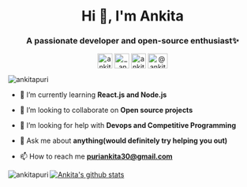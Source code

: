 <h1 align="center">Hi 👋, I'm Ankita</h1>
<h3 align="center">A passionate developer and open-source enthusiast✨</h3>

<p align="center">
<a href="https://linkedin.com/in/ankita-puri-2702ab190" target="blank"><img align="center" src="https://cdn.jsdelivr.net/npm/simple-icons@3.0.1/icons/linkedin.svg" alt="ankita-puri-2702ab190" height="30" width="30" /></a>
<a href="https://instagram.com/_.ankita_.01" target="blank"><img align="center" src="https://cdn.jsdelivr.net/npm/simple-icons@3.0.1/icons/instagram.svg" alt="_.ankita_.01" height="30" width="30" /></a>
<a href="https://www.hackerrank.com/ankita_05" target="blank"><img align="center" src="https://cdn.jsdelivr.net/npm/simple-icons@3.0.1/icons/hackerrank.svg" alt="ankita_05" height="30" width="30" /></a>
  <a href="https://medium.com/@ankitapuri10" target="blank"><img align="center" src="https://cdn.jsdelivr.net/npm/simple-icons@3.0.1/icons/medium.svg" alt="@ankitapuri10" height="30" width="40" /></a>
</p>


<p align="left"> <img src="https://komarev.com/ghpvc/?username=ankitapuri" alt="ankitapuri" /> </p>


- 🌱 I’m currently learning **React.js and Node.js**

- 👯 I’m looking to collaborate on **Open source projects**

- 🤝 I’m looking for help with **Devops and Competitive Programming**

- 💬 Ask me about **anything(would definitely try helping you out)**

- 📫 How to reach me **puriankita30@gmail.com**

<!--<p align="left"><img src="https://www.vectorlogo.zone/logos/gnu_bash/gnu_bash-icon.svg" alt="bash" width="40" height="40"/> <img src="https://devicons.github.io/devicon/devicon.git/icons/bootstrap/bootstrap-plain.svg" alt="bootstrap" width="40" height="40"/> <img src="https://devicons.github.io/devicon/devicon.git/icons/c/c-original.svg" alt="c" width="40" height="40"/> <img src="https://devicons.github.io/devicon/devicon.git/icons/cplusplus/cplusplus-original.svg" alt="cplusplus" width="40" height="40"/> <img src="https://devicons.github.io/devicon/devicon.git/icons/css3/css3-original-wordmark.svg" alt="css3" width="40" height="40"/> <img src="https://www.vectorlogo.zone/logos/git-scm/git-scm-icon.svg" alt="git" width="40" height="40"/> <img src="https://devicons.github.io/devicon/devicon.git/icons/html5/html5-original-wordmark.svg" alt="html5" width="40" height="40"/> <img src="https://www.vectorlogo.zone/logos/adobe_illustrator/adobe_illustrator-icon.svg" alt="illustrator" width="40" height="40"/> <img src="https://devicons.github.io/devicon/devicon.git/icons/javascript/javascript-original.svg" alt="javascript" width="40" height="40"/> <img src="https://devicons.github.io/devicon/devicon.git/icons/linux/linux-original.svg" alt="linux" width="40" height="40"/> <img src="https://devicons.github.io/devicon/devicon.git/icons/postgresql/postgresql-original-wordmark.svg" alt="postgresql" width="40" height="40"/> <img src="https://devicons.github.io/devicon/devicon.git/icons/python/python-original.svg" alt="python" width="40" height="40"/></p>-->

<p><img align="left" src="https://github-readme-stats.vercel.app/api/top-langs/?username=ankitapuri&layout=compact" alt="ankitapuri" /></p>


[![Ankita's github stats](https://github-readme-stats.vercel.app/api?username=ankitapuri&count_private=true&include_all_commits=true&theme=radical)](https://google.com)



